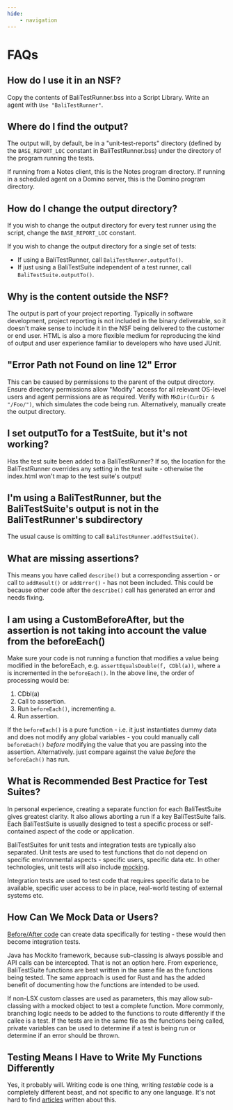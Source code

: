 ```yaml
---
hide:
    - navigation
---
```

# FAQs

## How do I use it in an NSF?

Copy the contents of BaliTestRunner.bss into a Script Library. Write an agent with `Use "BaliTestRunner"`.

## Where do I find the output?

The output will, by default, be in a "unit-test-reports" directory (defined by the `BASE_REPORT_LOC` constant in BaliTestRunner.bss) under the directory of the program running the tests.

If running from a Notes client, this is the Notes program directory. If running in a scheduled agent on a Domino server, this is the Domino program directory.

## How do I change the output directory?

If you wish to change the output directory for every test runner using the script, change the `BASE_REPORT_LOC` constant.

If you wish to change the output directory for a single set of tests:

- If using a BaliTestRunner, call `BaliTestRunner.outputTo()`.
- If just using a BaliTestSuite independent of a test runner, call `BaliTestSuite.outputTo()`.

## Why is the content outside the NSF?

The output is part of your project reporting. Typically in software development, project reporting is not included in the binary deliverable, so it doesn't make sense to include it in the NSF being delivered to the customer or end user. HTML is also a more flexible medium for reproducing the kind of output and user experience familiar to developers who have used JUnit.

## "Error Path not Found on line 12" Error

This can be caused by permissions to the parent of the output directory. Ensure directory permissions allow "Modify" access for all relevant OS-level users and agent permissions are as required. Verify with `MkDir(CurDir & "/Foo/")`, which simulates the code being run. Alternatively, manually create the output directory.

## I set outputTo for a TestSuite, but it's not working?

Has the test suite been added to a BaliTestRunner? If so, the location for the BaliTestRunner overrides any setting in the test suite - otherwise the index.html won't map to the test suite's output!

## I'm using a BaliTestRunner, but the BaliTestSuite's output is not in the BaliTestRunner's subdirectory

The usual cause is omitting to call `BaliTestRunner.addTestSuite()`.

## What are missing assertions?

This means you have called `describe()` but a corresponding assertion - or call to `addResult()` or `addError()` - has not been included. This could be because other code after the `describe()` call has generated an error and needs fixing.

## I am using a CustomBeforeAfter, but the assertion is not taking into account the value from the beforeEach()

Make sure your code is not running a function that modifies a value being modified in the beforeEach, e.g. `assertEqualsDouble(f, CDbl(a))`, where `a` is incremented in the `beforeEach()`. In the above line, the order of processing would be:

1. CDbl(a)
2. Call to assertion.
3. Run `beforeEach()`, incrementing a.
4. Run assertion.

If the `beforeEach()` is a pure function - i.e. it just instantiates dummy data and does not modify any global variables - you could manually call `beforeEach()` _before_ modifying the value that you are passing into the assertion. Alternatively. just compare against the value _before_ the `beforeEach()` has run.

## What is Recommended Best Practice for Test Suites?

In personal experience, creating a separate function for each BaliTestSuite gives greatest clarity. It also allows aborting a run if a key BaliTestSuite fails. Each BaliTestSuite is usually designed to test a specific process or self-contained aspect of the code or application.

BaliTestSuites for unit tests and integration tests are typically also separated. Unit tests are used to test functions that do not depend on specific environmental aspects - specific users, specific data etc. In other technologies, unit tests will also include [mocking](#how-can-we-mock-data-or-users).

Integration tests are used to test code that requires specific data to be available, specific user access to be in place, real-world testing of external systems etc.

## How Can We Mock Data or Users?

[Before/After code](Writing-Unit-Tests/2-BeforeAfterTester.md) can create data specifically for testing - these would then become integration tests.

Java has Mockito framework, because sub-classing is always possible and API calls can be intercepted. That is not an option here. From experience, BaliTestSuite functions are best written in the same file as the functions being tested. The same approach is used for Rust and has the added benefit of documenting how the functions are intended to be used.

If non-LSX custom classes are used as parameters, this may allow sub-classing with a mocked object to test a complete function. More commonly, branching logic needs to be added to the functions to route differently if the callee is a test. If the tests are in the same file as the functions being called, private variables can be used to determine if a test is being run or determine if an error should be thrown.

## Testing Means I Have to Write My Functions Differently

Yes, it probably will. Writing code is one thing, writing _testable_ code is a completely different beast, and not specific to any one language. It's not hard to find [articles](https://www.toptal.com/qa/how-to-write-testable-code-and-why-it-matters) written about this.
